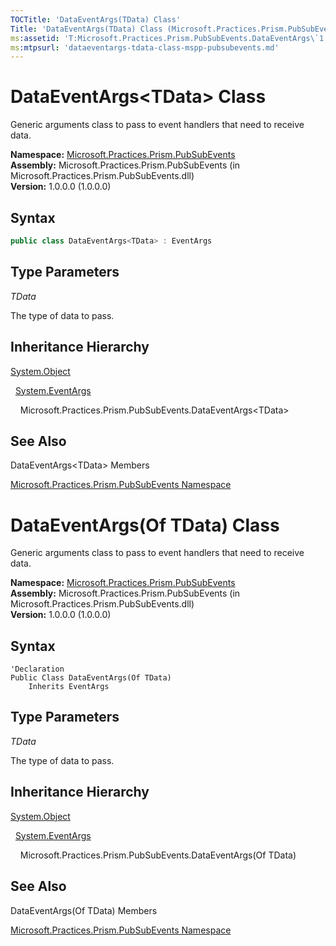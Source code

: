 ```yaml
---
TOCTitle: 'DataEventArgs(TData) Class'
Title: 'DataEventArgs(TData) Class (Microsoft.Practices.Prism.PubSubEvents)'
ms:assetid: 'T:Microsoft.Practices.Prism.PubSubEvents.DataEventArgs\`1'
ms:mtpsurl: 'dataeventargs-tdata-class-mspp-pubsubevents.md'
---
```


# DataEventArgs&lt;TData&gt; Class

Generic arguments class to pass to event handlers that need to receive data.

**Namespace:** [Microsoft.Practices.Prism.PubSubEvents](/patterns-practices/reference/mspp-mvvm-namespace)  
**Assembly:** Microsoft.Practices.Prism.PubSubEvents (in Microsoft.Practices.Prism.PubSubEvents.dll)  
**Version:** 1.0.0.0 (1.0.0.0)

## Syntax

```C#  
public class DataEventArgs<TData> : EventArgs
```

## Type Parameters

*TData*  

The type of data to pass.

## Inheritance Hierarchy

[System.Object](http://msdn2.microsoft.com/en-us/library/e5kfa45b)

  [System.EventArgs](http://msdn2.microsoft.com/en-us/library/118wxtk3)

    Microsoft.Practices.Prism.PubSubEvents.DataEventArgs&lt;TData&gt;

## See Also

DataEventArgs&lt;TData&gt; Members

[Microsoft.Practices.Prism.PubSubEvents Namespace](/patterns-practices/reference/mspp-mvvm-namespace)  


# DataEventArgs(Of TData) Class

Generic arguments class to pass to event handlers that need to receive data.

**Namespace:** [Microsoft.Practices.Prism.PubSubEvents](/patterns-practices/reference/mspp-mvvm-namespace)  
**Assembly:** Microsoft.Practices.Prism.PubSubEvents (in Microsoft.Practices.Prism.PubSubEvents.dll)  
**Version:** 1.0.0.0 (1.0.0.0)

## Syntax

```VB  
'Declaration
Public Class DataEventArgs(Of TData)
	Inherits EventArgs
```

## Type Parameters

*TData*  

The type of data to pass.

## Inheritance Hierarchy

[System.Object](http://msdn.microsoft.com/en-us/library/e5kfa45b)

  [System.EventArgs](http://msdn.microsoft.com/en-us/library/118wxtk3)

    Microsoft.Practices.Prism.PubSubEvents.DataEventArgs(Of TData)

## See Also

DataEventArgs(Of TData) Members

[Microsoft.Practices.Prism.PubSubEvents Namespace](/patterns-practices/reference/mspp-mvvm-namespace)  